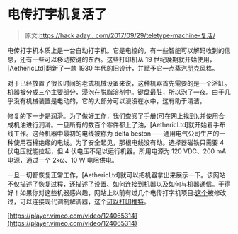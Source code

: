 # 电传打字机复活了

> 原文:[https://hack aday . com/2017/09/29/teletype-machine-复活/](https://hackaday.com/2017/09/29/teletype-machine-resurrected/)

电传打字机本质上是一台自动打字机。它是电控的，有一些智能可以解码收到的信息，还有一些可以移动按键的东西。这些打印机从 19 世纪晚期就开始使用，[AethericLtd]翻新了一款 1930 年代的旧设计，并赋予它一点蒸汽朋克风格。

对于已经放置了很长时间的老式机械设备来说，这种机器首先需要的是一个浴缸。机器被分成三个主要部分，浸泡在脱脂溶剂中。键盘最脏，所以泡了一夜。由于几乎没有机械装置是电动的，它的大部分可以浸没在水中，这有助于清洁。

修复的下一步是润滑。为了做好工作，我们查阅了手册(可在网上找到),并使用合成机油进行润滑。一旦所有的数百个零件都上了油，[AethericLtd]就开始着手布线工作。这台机器中最初的电线被称为 delta beston——通用电气公司生产的一种使用石棉绝缘的电线。为了安全起见，那根电线没有动。选择器磁铁只需要 4 伏电压就能拉起，但 4 伏电压不足以运行机器。所用电源为 120 VDC、200 mA 电源，通过一个 2kω、10 W 电阻供电。

一旦一切都恢复正常工作，[AethericLtd]就可以把机器拿出来展示一下。该网站不仅描述了恢复过程，还描述了设置、如何连接到机器以及如何与机器通信。干得好！如果你对这些机器感兴趣，网站上以前有过几个电传打字机项目:[这个](https://hackaday.com/2016/07/03/bringing-a-teletype-into-the-21st-century/)被修改过，可以连接现代调制解调器，这个[可以打印推特](https://hackaday.com/2010/04/07/teletype-twitter-frontend/)。

[https://player.vimeo.com/video/124065314](https://player.vimeo.com/video/124065314)